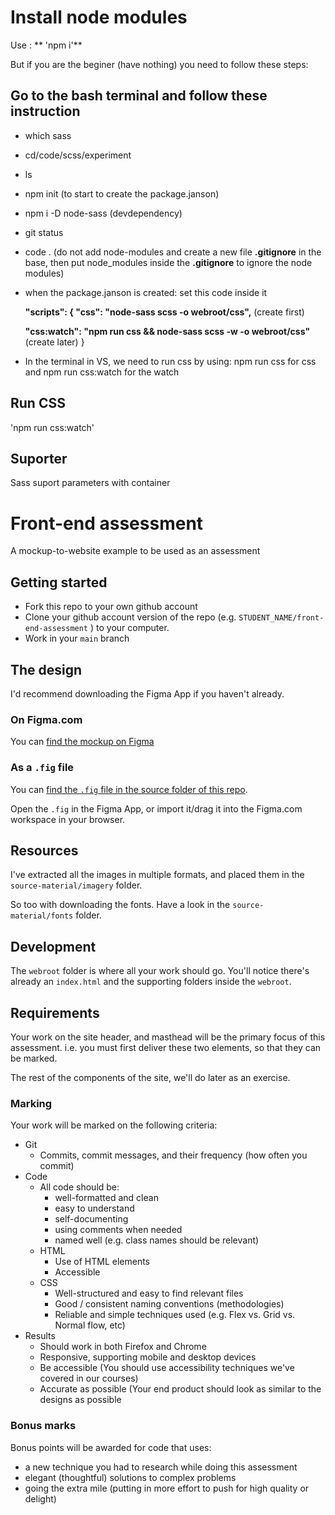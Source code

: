 # Install node modules
Use : ** 'npm i'**

But if you are the beginer (have nothing) you need to follow these steps:
## Go to the  bash terminal and follow these instruction
  - which sass
  - cd/code/scss/experiment
  - ls
  - npm init (to start to create the package.janson)
  - npm i -D node-sass (devdependency)
  - git status
  - code .  (do not add node-modules and create a new file **.gitignore** in the base, then put node_modules inside the **.gitignore** to ignore the node modules)
  - when the package.janson is created: set this code inside it

    **"scripts": {
    "css": "node-sass scss -o webroot/css",** (create first)

    **"css:watch": "npm run css && node-sass scss -w -o webroot/css"** (create later)
  }
  - In the terminal in VS, we need to run css by using: npm run css for css and npm run css:watch for the watch

## Run CSS
'npm run css:watch'

## Suporter
Sass suport parameters with container

# Front-end assessment

A mockup-to-website example to be used as an assessment

## Getting started

- Fork this repo to your own github account
- Clone your github account version of the repo (e.g. `STUDENT_NAME/front-end-assessment` ) to your computer.
- Work in your `main` branch

## The design

I'd recommend downloading the Figma App if you haven't already.

### On Figma.com

You can [find the mockup on Figma](https://www.figma.com/file/SC3HqLUP9hGBfn93mIwxkS/Sports-App-homepage-Responsive-Revised)

### As a `.fig` file

You can [find the `.fig` file in the source folder of this repo](source-materials/sports-app.fig).

Open the `.fig` in the Figma App, or import it/drag it into the Figma.com workspace in your browser.

## Resources

I've extracted all the images in multiple formats, and placed them in the `source-material/imagery` folder.

So too with downloading the fonts. Have a look in the `source-material/fonts` folder.

## Development

The `webroot` folder is where all your work should go. You'll notice there's already an `index.html` and the supporting folders inside the `webroot`.

## Requirements

Your work on the site header, and masthead will be the primary focus of this assessment.
i.e. you must first deliver these two elements, so that they can be marked.

The rest of the components of the site, we'll do later as an exercise.

### Marking

Your work will be marked on the following criteria:

- Git
  - Commits, commit messages, and their frequency (how often you commit)
- Code
  - All code should be:
    - well-formatted and clean
    - easy to understand
    - self-documenting
    - using comments when needed
    - named well (e.g. class names should be relevant)
  - HTML
    - Use of HTML elements
    - Accessible
  - CSS
    - Well-structured and easy to find relevant files
    - Good / consistent naming conventions (methodologies)
    - Reliable and simple techniques used (e.g. Flex vs. Grid vs. Normal flow, etc)
- Results
  - Should work in both Firefox and Chrome
  - Responsive, supporting mobile and desktop devices
  - Be accessible (You should use accessibility techniques we've covered in our courses)
  - Accurate as possible (Your end product should look as similar to the designs as possible

### Bonus marks

Bonus points will be awarded for code that uses:

- a new technique you had to research while doing this assessment
- elegant (thoughtful) solutions to complex problems
- going the extra mile (putting in more effort to push for high quality or delight)
